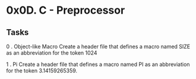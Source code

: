 # 0x0D. C - Preprocessor

## Tasks

0 . Object-like Macro
Create a header file that defines a macro named SIZE as an abbreviation for the token 1024

1 . Pi
Create a header file that defines a macro named PI as an abbreviation for the token 3.14159265359.
